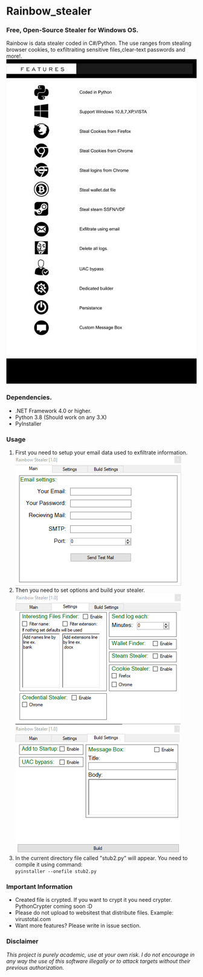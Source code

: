 # Rainbow_stealer
### Free, Open-Source Stealer for Windows OS.         
Rainbow is data stealer coded in C#/Python. The use ranges from stealing browser cookies, to exfiltraiting sensitive files,clear-text passwords and more!.        
![alt text](https://github.com/remix30303/Rainbow_stealer/blob/master/features.jpg)
### Dependencies.
* .NET Framework 4.0 or higher.
* Python 3.8 (Should work on any 3.X)
* PyInstaller
### Usage
1. First you need to setup your email data used to exfiltrate information.          
![alt text](https://github.com/remix30303/Rainbow_stealer/blob/master/SMTP.png)
2. Then you need to set options and build your stealer.             
![alt text](https://github.com/remix30303/Rainbow_stealer/blob/master/options.png)
![alt text](https://github.com/remix30303/Rainbow_stealer/blob/master/build.png)
3. In the current directory file called "stub2.py" will appear. You need to compile it using command:           
`pyinstaller --onefile stub2.py`
### Important Information
* Created file is crypted. If you want to crypt it you need crypter. PythonCrypter coming soon :D
* Please do not upload to websitest that distribute files. Example: virustotal.com
* Want more features? Please write in issue section.
### Disclaimer
*This project is purely academic, use at your own risk. I do not encourage in any way the use of this software illegally or to attack targets without their previous authorization.*

  
